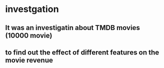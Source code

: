 # investgation

## It was  an investigatin about TMDB movies (10000 movie) 
## to find out the effect of different features on the movie revenue
